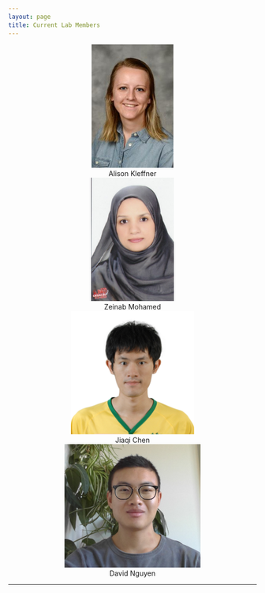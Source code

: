 ```yaml
---
layout: page
title: Current Lab Members
---
```


<div align="center">
  <div align="center">
    <div><a href=""><img src="/img/Alison Kleffner.jpeg" alt="Alison Kleffner, Ph.D. Candidate" height="250"></a></div>
    <div>Alison Kleffner</div>
  </div>
  <div align="center">
    <div><a href=""><img src="/img/Zeinab Mohamed.jpg" alt="Zeinab Mohamed, Ph.D. Candidate" height="250"></a></div>
    <div>Zeinab Mohamed</div>
  </div>
  <div align="center">
    <div><a href=""><img src="/img/Jiaqi Chen.jpg" alt="Jiaqi Chen, Ph.D. Student" height="250"></a></div>
    <div>Jiaqi Chen</div>
  </div>
  <div align="center">
    <div><a href=""><img src="/img/David Nguyen.jpg" alt="David Nguyen, M.S. Statistics" height="250"></a></div>
    <div>David Nguyen</div>
  </div>
  
</div>

----
